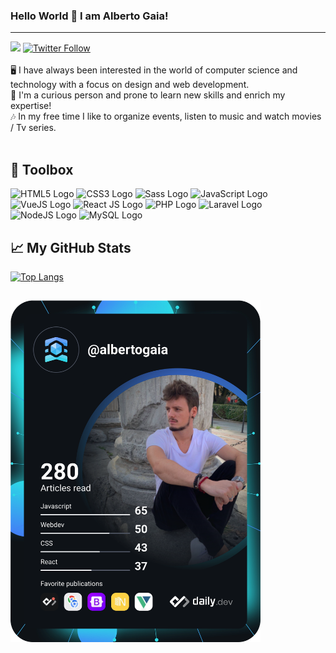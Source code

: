### Hello World 👋 I am Alberto Gaia!
---
<a href="https://www.linkedin.com/in/alberto-gaia/" target="_new"><img src="https://img.shields.io/badge/Linkedin-Connect-informational"></a> <a href="https://twitter.com/AlbertoGaiaDev" target="_blank"><img alt="Twitter Follow" src="https://img.shields.io/twitter/follow/AlbertoGaiaDev?style=social"></a>
<br />
<br />
🖥 I have always been interested in the world of computer science and technology with a focus on design and web development.</br>
👾 I'm a curious person and prone to learn new skills and enrich my expertise! 
<br />
🎶 In my free time I like to organize events, listen to music and watch movies / Tv series.
<br />
<br />
<h2>🧰 Toolbox </h2>
<img src="https://cdn.worldvectorlogo.com/logos/html5.svg" alt="HTML5 Logo" width="50" height="50"/> <img src="https://cdn.worldvectorlogo.com/logos/css-3.svg" alt="CSS3 Logo" width="50" height="50"/>
<img src="https://cdn.worldvectorlogo.com/logos/sass-1.svg" alt="Sass Logo" width="50" height="50"/>
<img src="https://cdn.worldvectorlogo.com/logos/javascript.svg" alt="JavaScript Logo" width="50" height="50"/>
<img src="https://cdn.worldvectorlogo.com/logos/vue-js-1.svg" alt="VueJS Logo" width="50" height="50"/> 
<img src="https://cdn.worldvectorlogo.com/logos/react-2.svg" alt="React JS Logo" width="50" height="50"/>
<img src="https://cdn.worldvectorlogo.com/logos/php.svg" alt="PHP Logo" width="50" height="50"/>
<img src="https://cdn.worldvectorlogo.com/logos/laravel-1.svg" alt="Laravel Logo" width="50" height="50"/>
<img src="https://cdn.worldvectorlogo.com/logos/nodejs-1.svg" alt="NodeJS Logo" width="50" height="50"/>
<img src="https://cdn.worldvectorlogo.com/logos/mysql-2.svg" alt="MySQL Logo" width="50" height="50"/>

## &#x1f4c8; My GitHub Stats

[![Top Langs](https://github-readme-stats.vercel.app/api/top-langs/?username=albertogaia&hide=java,html,css&theme=radical)](https://github.com/anuraghazra/github-readme-stats)

<a href="https://app.daily.dev/DailyDevTips"><img src="https://github.com/albertogaia/albertogaia/blob/master/devcard.svg" width="400" alt="Alberto Gaia's Dev Card"/></a>
---
